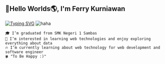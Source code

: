 ## 👋Hello Worlds🌎, I'm Ferry Kurniawan 

[![Typing SVG](https://readme-typing-svg.demolab.com/?lines=Touch+Some+Grass)](https://git.io/typing-svg)
![haha](https://github.com/user-attachments/assets/b4d5eaf5-2a7e-4397-8908-ac01144b21e3)


    🎓 I’m graduated from SMK Negeri 1 Sambas
    👀 I’m interested in learning web technologies and enjoy exploring everything about data
    🔥 I’m currently learning about web technology for web development and software engineer
    🍀 "To Be Happy :)"

